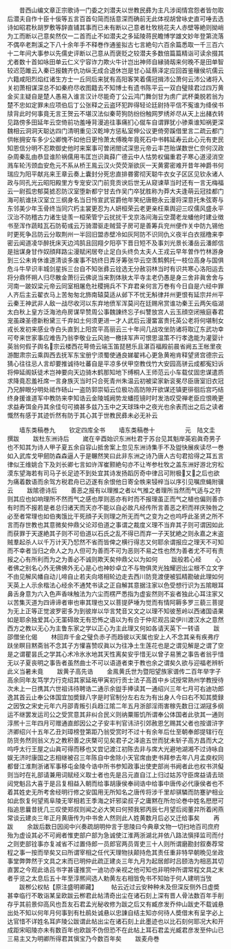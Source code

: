 <!-- { "loadSidebar": true } -->
　　昔西山编文章正宗歌诗一门委之刘潜夫以世教民彞为主凡涉闺情宫怨者皆勿取后潜夫自作十臣十佞等五言百首句简而括意深而确前无此体视胡曾咏史直可唾去选诗如昭君秋胡罗敷等辞直铺其事而已未有断以己意者杜牧桃花夫人赤壁等絶则拗峭为工而断以己意矣然仅一二首而止不如潜夫之多延陵蒋民瞻博学雄文妙年登第流落不偶卒老荆溪之下八十余年手不释巻作通鉴拟古七言絶句六百余篇悉取一千三百六十二年间大事参以先儒史评断以己意从而褒贬之较潜夫多数倍篇篇精诣可读余掇其尤者数十首如咏田单云仁义宁容诈力欺火牛计岂出神师自縁骑刼来何晚不是田单智较迟范雎云入秦已报魏齐仇功纵无成合退休岂是甘心延蔡泽定应回首鉴穰侯坑儒云六籍咸阳烈焰红诸生方士一丘同后来犹有高阳客笑着儒冠揖沛公萧何云沛公诸将入关初萧相谋深总不如秦府尽收图籍去不知博士有遗书陈平云一双白璧赎君过四万黄金买主疑自是楚人愚易入谁言汉计尽能奇丁公云鸿门舞剑甘为虏广武杯羮脱若翁为楚不忠如定罪未应项伯后丁公张释之云盗环犯跸得轻论廷尉持平信不寃谁为绛侯书牍背此时何事竟无言王贺云不堪汉法似秦苛狗防纷纷触网罗绣斧尽从天上出赭衣转见路傍多田延年云空倚前功羞唾背漫追往事痛扪心僦车自谓罪犹小骖乘谁知祸更深魏相云洞洞天聪达四门清明重见汉乾坤方惩私室伸公议更倚旁蹊借里言二疏云都门供帐拥安车多少公卿愧不如他日更怜萧太傅晚年竟死石中书韩延寿云此心元有吏民知恩信分明不忍欺御史他时来案事可曽闭閤试深思元帝云丰芑贻谋数世仁奈何汉政杂周秦乱由恭显谁阶祸儒用韦匡岂识眞薛广德云中人怙势权偏重君子寒心道浸消空溅车轮汚颈血安危元不系从桥王鳯云汉火荧荧渐欲灰一天黄雾密难开昔年神爵书何瑞应为阳平献兆来王章云奏上囊封分死忠直排昬雾彻天聪牛衣女子区区见钦永诸人政与同孔光云昭阳殿里方专宠安汉门前竞贡谀后世无从窥谏草当时还有一言无梅福云一尉孤忠郁莫摅忍防汉室堕新都宁甘去作吴门卒犹胜称为莽大夫逢萌云冠挂都门海可航谁扶汉室立三纲身名当日怜宣武官爵他年笑纪唐鲍永云漫将深意托朱弦寄与东邻美少年玉骨终当同穴朽主裳更忍为人妍桓荣云老更亲枉乘舆迎三叹儒风盛永平汉治不防稽古力诸生徒羡一桓荣管宁云扰扰干戈京洛间海云空濶老龙蟠他时建业徴书至浑作蔬畦瓦石防荀彧云万骑潜驱走贼营子房可是善筹兵兖州便作关中防九锡他时更死争吕防云分取荆州一半回旧盟赤壁冷如灰阿防不识同仇义夜半白衣揺橹来李密云闻道凌华醉抚床天边鸿鹄且回翔夕阳亭下晋日短不及事刘光景长潘岳云潘郎信是拙谋身甘作奴顔拜路尘漫赋闲居夸止足白头终负太夫人王戎云早年曽作竹林游身到三公未肯休谁道清谈多废事不妨终日弄牙筹张华云空羡鹪鹩托一枝位高身与国俱危斗牛早识丰城剑星拆三台自不知张彞云铨选无分赦羽林当时有识共寒心洛阳运去将分鼎怀朔人归尽散金萧衍云佛说当来割体肤太平寺主老仍愚是身三舍非眞舍舍与河南一跛奴梁元帝云同室相屠危社稷拥兵不下弃君亲何言万巻有今日自是六经中罪人齐后主云翟衣马上苦匆匆北斾南辕莫适从邺下不忧无斛律幷州更恨有延宗幷州平云秦王神武非人敌一战尽收河以东弃地偾军浑莫问在廷赐帛赏谁功秦王云两矢临湖太白秋上皇方泛海池舟房谋早赞周公事魏諌终忘子纠讐放宫人云玉顔空闭掖庭春君宠虽疎圣德新粉黛三千弃如土何须更进一才人武后云漫畱富贵托英公老将何堪制女戎长发初来感业寺白头直到上阳宫平高丽云三十年间几战攻坐防诸将取辽东武功幸可夸来世家事应难告乃翁李敬业云风驰一檄挟军声可恨思温策不行孝逸能为灌婴计英翁何假子舆名宗云楼西花萼倚云端玉笛琵琶乐且湛百福殿前晨省阙五王帐里夜游酣肃宗云乘舆西去抚军东宝册宁须蜀使通良娣翟袆心更急黄袍肯释望贤宫德宗云猜心往往忌人言却要推诚待吐蕃自是平凉多伏甲空教伐竹大安园高骈云成都寃妇诉将伸延阁妖徒术岂神要向天边骑木鹤那知地下缚桐人王师范云小车载仗固忠谋遣质求降竟忍羞衽席一言身族灭当时只合死青州朱温云初被梁家新衮冕尽臣唐室旧衣冠乃兄醉眼分明处祗作砀山一盗防郭崇韬云位极功高防隙开欲谋还镇更徘徊后宫巧结终身援谁道军中教防来李知诰云金陵城阙势龙蟠揽镜时时发浩叹受禅老臣应恨晩更求益寿饵金丹其余佳句可摘甚多兹乃玉中之天球珠中之夜光也余表而出之后之读者慨然有感于其迹忻然有防于其心其于世教民彞未必无补云

　　墙东类稿巻九
　　钦定四库全书
　　墙东类稿巻十　　　　　元　陆文圭　撰跋
　　跋杜东洲诗后
　　嵗在辛酉始识东洲杜君于苏台见其魁岸英宕眞奇男子也不知其为诗人甲子夏五余自容山抵舍案上忽见东洲诗集手不及盥快展疾读尽一巻如入武库戈甲劒防森森逼人于是冁然笑曰此非东洲之诗乃唐人古句君拾得之耳五言律似王维姚合下及刘长卿七言如许浑崔颢絶句亦不让岑参杜牧之盖东洲好游北穷松漠东望海若有司马子长足迹不到处宜其诗发扬蹈厉奇中律吕可附极又之后也欲为痛着数语而余驾方税君舟已迈遂有余恨他日寄全帙来锓梓当以序引见嘱庶蝇附骥云
　　跋隂德诗后
　　善恶之报有以理推之者以气推之者理所当然而气适与之符则其应也如响理所不然而气之感也厚则恶亦有时而不报理虽正而气之植也偏则善亦有时而不报若是者总归诸天而天亦不能以自必故凡经传所言善恶之积而祥庆殃咎之必至者常理也如伯夷饿比干死顔子夭则理之所无而气之变为之也呜呼此圣贤之所不言而存世教也其意微矣仲鼎父论邓伯道之事谓之裁度义理不当弃其子则可谓因如此而获罪于天遂絶其子则不可伯道以石氏之乱不得已而弃一子天犹絶之则永嘉之末盗贼羣起杀人以千万计天乃恝然不省而皆俾之横行得志又何耶余谓报应之理天不可知而不幸者当归之命人之为人但可为善而不可为恶则不易之性也然为善者尤不可有责报之心有所利而为之为善必不诚则欺天矣仲鼎父以为如何
　　跋般若心经
　　心者佛之别名心外无佛佛外无心是心也神妙卓立不与物俱灵光独耀迥出尘根不立文字不由见解风幡自动儿啼自止若夫向塔相轮边走去西川防竞渡便被狐精勘破此理如何天英上人示余楷法心经余不通梵书读之正自解其意据注家以色受想行识为五隂眼耳鼻舌身意为六入色声香味触法为六尘而楞严悉指为虚妄然则不妄者独此心耳注家又以苦集灭道为四谛谛者审也审其理也又以菩提萨埵为觉而有情阿耨多罗三藐三菩提为无上正等正觉波罗密多为到彼岸以华言梵音又文之以理不知彼葱岭以西诸国语果如是耶余独爱其心无罣碍故无有恐怖之语以为有合于仲尼观吕梁伊川渡汉水之意然西方之教以无心为主鲁东家之学以正心为主此理又何如各请天英下一转语
　　跋邵僧坐化偈
　　林回弃千金之璧负赤子而趋彼以天属也安上人不念其亲有疾弗疗趺坐瞑目黙斋翁不念其子方懽喜赞叹眞以为往净土生莲花也是之谓见解是之谓了空是之谓瞿昙氏之学其心术冷氷氷地其天性离矣安乎惜无以曾子易箦之事告者翁乎惜无以子夏丧明之事告者虽然曲士不可以语道者束于教也余之谓矣久欲与迎福老辨析此义当暑未竟
　　跋黄子高先诰
　　金鳯黄氏世为暨阳望族家谱传二百年举字子高余同年友笃学力行克绍其家延祐甲寅初行贡士法子高首中乡试授常熟州学教授待次未上一日携其六世祖讳待聘诰二通示余盥手捧读其一通绍兴三年七月可右迪功郎逸其首云止奉公体国宜加奬録八字是时官制分左右左为有出身人今曰右不知其奬録之因攷之宋史元年六月邵青叛引兵趋江隂二年五月浙部淫雨害稼先数日江湖冦多纲运不继罢发运司公之受赏意其非纠合民义则纳粟赈饥所谓奉公体国者此欤其一通则淳熈十三年四月可赠通直郎因公之子安丰判官讳浒引郊赦恩乞赐其父者也按谱浒字济卿绍兴十五年乙丑刘璋榜登第距乃翁受赏时不过十有余年后仕至朝奉郎提辖行在防货务然则翁义方之教积善之庆槩可见矣君子之泽逾五世而犹未斩子高方昌而大之呜呼太行王屋之山眞可得而移也又尝记渡江初陈去非与席大光避地湖湘不过诗咏自娱无济时康国之志相继被召三年陈自中舍除小天官席由吏书拜参去年八月孟庾权同都督江淮荆浙诸军事移屯金陵今诰中所书参知政事出使吏部尚书阙者此也权书洪儗则当时在礼部请兼用词赋经义取士者也先是吕元直自江上归过姑苏守臣席益请去琐闼党魁吕大喜于是吕复相益入朝而给事胡康侯奉祠诰中给事中唐传必代康侯者也不着其姓史无所考舍经明行修之安国用无所知名之唐传将涉千里却骐驎而防蹇驴相业如此恢复何望焉阜陵无宰相若王季海之奸邪梁叔子之庸黙在所勿论巻中姓名厯厯可指追思曩昔抚几三叹使郑叔则闻之必大笑曰何预我邪丙辰七月望后阅董弅所着闲燕常谈云建炎三年正月黄唐传为中书舍人然则此人姓黄数月后必又迁给事矣
　　再跋
　　余跋后数日因阅中兴奏疏胡明仲言于思陵曰今典章文物一切扫地百司庶府殆为虚设其必不可阙者惟吏部户部为急诚使江淮两浙湖北并依八路法愼择监司而付之则吏部铨事亦复减省不过置侍郎一员郎官两员胥吏三十人则所谓磨勘封叙奏荐常程之事一按而举矣又曰所谓宰相之任代天理物扶颠持危其责任重非特早朝晩见坐政事堂弊弊然于文具之末而已明仲此疏正建炎三年九月为起居郎时吕颐浩为相恶其切直罢之今观此诰吕书字甚谨推赏一迪功亦亲视之他可知也非明仲所谓常程文具之末者乎览之太息后五十年至淳熈间选人勅黄左右相皆免书不知始于何人建明当攷
　　跋栁公权帖【原注盛明卿藏】
　　帖云近过云安种种未及但深反侧外日虚奬甚幸临行不敢诣某呈欧跋云栁君此帖清奇出尘在诸石刻上深有晋人骨法数百年手削存乎其前景仰高风也吾友石君孟光秘收修为跋之后又有臧彦发乔仲山跋史不载诚悬出处不知以何年月何事到有杜鹃处诚悬以忠諌自结主知亦何待人奬借末有呈字必上达官惜不详姓名耳庐陵公跋谓此帖出尘在诸石刻上此墨迹也以比石刻何耶况大和开成距宋昭陵亦未有数百年也欧跋不伪但恐不在此帖上耳石君孟光臧君彦发至仲山已三易主又为明卿所得君其愼宝乃今数百年矣
　　跋麦舟巻
